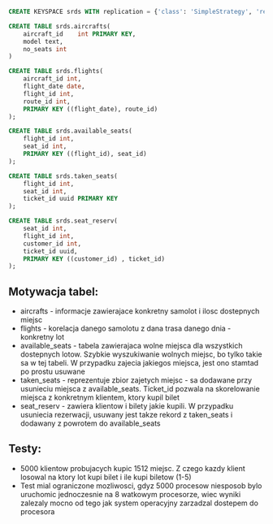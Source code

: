 ``` sql
CREATE KEYSPACE srds WITH replication = {'class': 'SimpleStrategy', 'replication_factor': 3};

CREATE TABLE srds.aircrafts(
    aircraft_id    int PRIMARY KEY,
    model text,
    no_seats int
)

CREATE TABLE srds.flights(
    aircraft_id int,
    flight_date date,
    flight_id int,
    route_id int, 
    PRIMARY KEY ((flight_date), route_id)
);

CREATE TABLE srds.available_seats(
    flight_id int,
    seat_id int,
    PRIMARY KEY ((flight_id), seat_id)
);

CREATE TABLE srds.taken_seats(
    flight_id int,
    seat_id int,
    ticket_id uuid PRIMARY KEY 
);

CREATE TABLE srds.seat_reserv(
    seat_id int,
    flight_id int,
    customer_id int,
    ticket_id uuid,
    PRIMARY KEY ((customer_id) , ticket_id)
);
```

## Motywacja tabel:

* aircrafts - informacje zawierajace konkretny samolot i ilosc dostepnych miejsc
* flights - korelacja danego samolotu z dana trasa danego dnia - konkretny lot
* available_seats - tabela zawierajaca wolne miejsca dla wszystkich dostepnych lotow. Szybkie wyszukiwanie wolnych miejsc, bo tylko takie sa w tej tabeli. W przypadku zajecia jakiegos miejsca, jest ono stamtad po prostu usuwane
* taken_seats - reprezentuje zbior zajetych miejsc - sa dodawane przy usunieciu miejsca z available_seats. Ticket_id pozwala na skorelowanie miejsca z konkretnym klientem, ktory kupil bilet
* seat_reserv - zawiera klientow i bilety jakie kupili. W przypadku usuniecia rezerwacji, usuwany jest takze rekord z taken_seats i dodawany z powrotem do available_seats

## Testy:
* 5000 klientow probujacych kupic 1512 miejsc. Z czego kazdy klient losowal na ktory lot kupi bilet i ile kupi biletow (1-5)
* Test mial ograniczone mozliwosci, gdyz 5000 procesow niesposob bylo uruchomic jednoczesnie na 8 watkowym procesorze, wiec wyniki zalezaly mocno od tego jak system operacyjny zarzadzal dostepem do procesora
